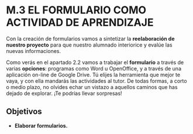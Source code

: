 # M.3 EL FORMULARIO COMO ACTIVIDAD DE APRENDIZAJE

Con la creación de formularios vamos a sintetizar la **reelaboración de nuestro proyecto** para que nuestro alumnado interiorice y evalúe las nuevas informaciones. 

Como verás en el apartado 2.2 vamos a trabajar el **formulario** a través de varias **opciones**: programas como Word u OpenOffice, y a través de una aplicación on-line de Google Drive. Tú elijes la herramienta que mejor te vaya, y con ella mandarás las actividades al tutor. De todas formas, a corto o medio plazo, no olvides echar un vistazo a aquellos caminos que has dejado de explorar. ¡Te podrías llevar sorpresas!



## Objetivos

*   **Elaborar formularios.**

